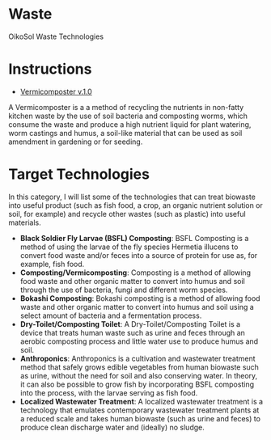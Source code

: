 # Waste
OikoSol Waste Technologies

# Instructions

* [Vermicomposter v.1.0](https://github.com/OikoSol/Waste/blob/master/Vermicomposterb1.0.pdf)

A Vermicomposter is a a method of recycling the nutrients in non-fatty kitchen waste by the use of soil bacteria and composting worms, which consume the waste and produce a high nutrient liquid for plant watering, worm castings and humus, a soil-like material that can be used as soil amendment in gardening or for seeding.

# Target Technologies

In this category, I will list some of the technologies that can treat biowaste into useful product (such as fish food, a crop, an organic nutrient solution or soil, for example) and recycle other wastes (such as plastic) into useful materials.

* **Black Soldier Fly Larvae (BSFL) Composting**: BSFL Composting is a method of using the larvae of the fly species Hermetia illucens to convert food waste and/or feces into a source of protein for use as, for example, fish food.
* **Composting/Vermicomposting**: Composting is a method of allowing food waste and other organic matter to convert into humus and soil through the use of bacteria, fungi and different worm species.
* **Bokashi Composting**: Bokashi composting is a method of allowing food waste and other organic matter to convert into humus and soil using a select amount of bacteria and a fermentation process.
* **Dry-Toilet/Composting Toilet**: A Dry-Toilet/Composting Toilet is a device that treats human waste such as urine and feces through an aerobic composting process and little water use to produce humus and soil.
* **Anthroponics**: Anthroponics is a cultivation and wastewater treatment method that safely grows edible vegetables from human biowaste such as urine, without the need for soil and also conserving water. In theory, it can also be possible to grow fish by incorporating BSFL composting into the process, with the larvae serving as fish food.
* **Localized Wastewater Treatment**: A localized wastewater treatment is a technology that emulates contemporary wastewater treatment plants at a reduced scale and takes human biowaste (such as urine and feces) to produce clean discharge water and (ideally) no sludge.
